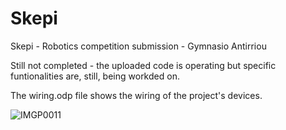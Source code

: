 # Skepi
Skepi - Robotics competition submission - Gymnasio Antirriou

Still not completed - the uploaded code is operating but specific funtionalities are, still, being workded on.

The wiring.odp file shows the wiring of the project's devices.

![IMGP0011](https://user-images.githubusercontent.com/11610077/55787580-42f33800-5abf-11e9-93e8-b23aee2dfb90.JPG)
